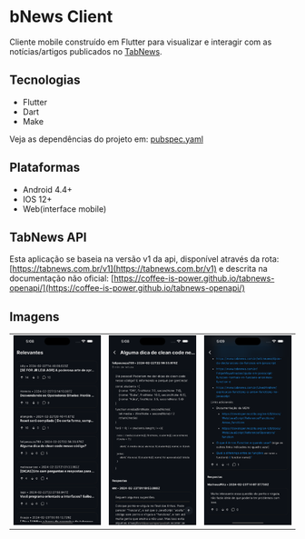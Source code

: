 # bNews Client

Cliente mobile construído em Flutter para visualizar e interagir com as notícias/artigos publicados no [TabNews](https://tabnews.com.br).

## Tecnologias

* Flutter
* Dart
* Make

Veja as dependências do projeto em: [pubspec.yaml](https://github.com/softyesti/tabnews_client/blob/main/pubspec.yaml)

## Plataformas

* Android 4.4+
* IOS 12+
* Web(interface mobile)

## TabNews API

Esta aplicação se baseia na versão v1 da api, disponível através da rota: [https://tabnews.com.br/v1](https://tabnews.com.br/v1) e descrita na documentação não oficial: [https://coffee-is-power.github.io/tabnews-openapi/](https://coffee-is-power.github.io/tabnews-openapi/)

## Imagens

<table>
  <tr>
    <td>
      <img src="image/README/1708720899583.png" alt="" width="200px" />
    </td>
    <td>
      <img src="image/README/1708720957346.png" alt="" width="200px" />
    </td>
    <td>
      <img src="image/README/1708720962973.png" alt="" width="200px" />
    </td>
  </tr>
</table>
